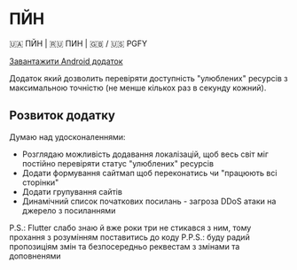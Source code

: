 # ПЙН

🇺🇦 ПЙН | 🇷🇺 ПИН | 🇬🇧 / 🇺🇸 PGFY

[Завантажити Android додаток](https://raw.githubusercontent.com/ukr-freedom/pgfy/main/downloads/android.apk)

Додаток який дозволить перевіряти доступність "улюблених" ресурсів з максимальною точністю (не менше кількох раз в секунду кожний).

##  Розвиток додатку

Думаю над удосконаленнями:
 - Розглядаю можливість додавання локалізацій, щоб весь світ міг постійно перевіряти статус "улюблених" ресурсів
 - Додати формування сайтмап щоб переконатись чи "працюють всі сторінки"
 - Додати групування сайтів
 - Динамічний список початкових посилань - загроза DDoS атаки на джерело з посиланнями

P.S.: Flutter слабо знаю й вже роки три не стикався з ним, тому прохання з розумінням поставитись до коду
P.P.S.: буду радий пропозиціям змін та безпосередньо реквестам з змінами та доповненями
